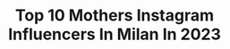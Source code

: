 ---
title: Top 10 Mothers Instagram Influencers In Milan In 2023
description: >-
  Find top mothers Instagram influencers in Milan in 2023. Most popular hashtags: #love #family #picoftheday #amazing.
platform: Instagram
hits: 10
text_top: Identify the most popular Instagram accounts on inBeat.
text_bottom: inBeat aggregates 10 Instagram influencers like this in Milan, Italy for you to work with.
profiles:
  - username: "lauracaldarola"
    fullname: >-
      Laura Caldarola
    bio: >-
      Mother of two • Italian in Spain • Author of “En Marzo se peinan las brujas” • Elle España blogger “Mamma Mía” • TV host • Stylist 📍Madrid - Milán
    location: "Italy"
    followers: 35225
    engagement: 313
    commentsToLikes: 0.053639
    id: ck134yeqiysmw0i19gecpq6p1
    verified: false
    hashtags: "#ad, #cuidarteestuplacer, #vitalidadzespri, #enmarzosepeinanlasbrujas"
  - username: "giusepperagazzini"
    fullname: >-
      Giuseppe Ragazzini
    bio: >-
      Painter, illustrator, and visual artist Creator of @mixerpiece collage app Founder of @thecollageempire 📍Milan
    location: "Italy"
    followers: 79632
    engagement: 276
    commentsToLikes: 0.035978
    id: ck5hj37ujfx5v0i11qpcnnvkb
    verified: true
    hashtags: "#love, #dipingere, #collageanimation, #improvisation"
  - username: "la_snika"
    fullname: >-
      Federica Ricci
    bio: >-
      Vita di una Makeup Artist e Content Creator Faccio i Lipsync nei Reels però sono stonata. Mother Of #biccizfam 𝑻𝑼𝑻𝑶𝑹𝑰𝑨𝑳 - 𝑪𝑶𝑵𝑺𝑰𝑮𝑳𝑰 - 𝑻𝑬𝑵𝑫𝑬𝑵𝒁𝑬
    location: "Italy"
    followers: 31384
    engagement: 2184
    commentsToLikes: 0.091969
    id: ck5c3to4l01ea0i11kixjuxq7
    verified: false
    hashtags: "#lasnika, #vacanzeitaliane, #biccizfam, #foreo"
  - username: "roksana_m7"
    fullname: >-
      Roksana_m7
    bio: >-
      𝑹𝒐𝒌𝒔𝒂𝒏𝒂 𝑴𝒂𝒍𝒊𝒏𝒐𝒗𝒔𝒌𝒂𝒚𝒂♥️⚽️ 𝐿𝒾𝓋𝑒 𝒾𝓃 𝐼𝓉𝒶𝓁𝓎🇮🇹 Wife of @malinovskyi_18 Mother of Olivia💗 Yoga | Sports🧘🏻‍♀️ Русский | English | Italiano 𝑳𝒊𝒇𝒆 𝒊𝒔 𝒂 𝒋𝒐𝒖𝒓𝒏𝒆𝒚🌏
    location: "Italy"
    followers: 22141
    engagement: 600
    commentsToLikes: 0.037869
    id: ck15srkckegx20i19g3lk9kvt
    verified: false
    hashtags: "#10mesi"
  - username: "lifegate"
    fullname: >-
      LifeGate
    bio: >-
      Lo stile di vita dove le persone, il pianeta e il profitto vivono in armonia • The lifestyle in which people, the Planet and profit coexist in harmony
    location: "Italy"
    followers: 91439
    engagement: 121
    commentsToLikes: 0.008760
    id: ck0vv4cj6nhl80i190k14klpu
    verified: true
    hashtags: "#nature, #streetart, #conservation, #covid19"
  - username: "annaritamommy"
    fullname: >-
      Annarita Fontana
    bio: >-
      Il mio diario alimentare.🍳🍴 La mia casa, la mia famiglia e le storie di una mamma felice e tanto ROMPI...🙄
    location: "Italy"
    followers: 23012
    engagement: 214
    commentsToLikes: 0.078905
    id: ck6ualkde48hw0j713s9idrsu
    verified: false
    hashtags: "#fashion, #ischia, #womanclothes, #famiglia"
  - username: "simo_veggie_fit"
    fullname: >-
      𝓢𝓲𝓶𝓸𝓷𝓮 𝓣𝓪𝓿𝓪𝓻𝓪𝓷𝓲
    bio: >-
      𝘝𝘦𝘨𝘢𝘯 𝘭𝘪𝘧𝘦𝘴𝘵𝘺𝘭𝘦 𝘛𝘦𝘴𝘵𝘪𝘮𝘰𝘯𝘪𝘢𝘭 @vitamincompany 𝘤𝘰𝘥. ”𝘚𝘐𝘔𝘖𝘕𝘌10” 𝘗𝘦𝘳𝘴𝘰𝘯𝘢𝘭 𝘛𝘳𝘢𝘪𝘯𝘦𝘳 𝘍𝘰𝘶𝘯𝘥𝘦𝘳 @veraque_official
    location: "Italy"
    followers: 8432
    engagement: 389
    commentsToLikes: 0.057352
    id: ck13a0nhuo1940i190960azr4
    verified: false
    hashtags: "#crueltyfree, #chocolate, #happy, #instagood"
  - username: "lauramakenainkenya"
    fullname: >-
      Laura Mariani 🐘 expat blogger
    bio: >-
      Da Lecco 🇮🇹 al🇰🇪 Infermiera multipotenziale💃🌍✒ Vivo il @_kenya_ontheroad e lo racconto a modo mio❤ Vita semplice e avventure🦁 conosciamoci qui ⬇️
    location: "Italy"
    followers: 3735
    engagement: 1702
    commentsToLikes: 0.076993
    id: ck8sxncnbhz4m0j78sk7n65k7
    verified: false
    hashtags: "#whyilovekenya, #igafrica, #expat, #kenyaontheroad"
  - username: "leonardo.greco"
    fullname: >-
      𝓛𝓮𝓸𝓷𝓪𝓻𝓭𝓸 𝓖𝓻𝓮𝓬𝓸
    bio: >-
      🔥𝙊𝙁𝙁𝙄𝘾𝙄𝘼𝙇 𝙋𝙍𝙊𝙁𝙄𝙇𝙀🔥 𝑩𝒐𝒐𝒌𝒊𝒏𝒈&𝑺𝒐𝒄𝒊𝒂𝒍 𝒄𝒐𝒍𝒍𝒂𝒃𝒔: 𝐋𝐞𝐨𝐧𝐚𝐫𝐝𝐨_𝐠𝐫𝐞𝐜𝐨@𝐥𝐢𝐯𝐞.𝐢𝐭 𝗶𝗺𝗽𝗿𝗲𝗻𝗱𝗶𝘁𝗼𝗿𝗲 📍𝗠𝗶𝗹𝗮𝗻𝗼 𝗦𝗼𝗻𝗼 𝘀𝗲𝗺𝗽𝗿𝗲 𝗶 𝘀𝗼𝗴𝗻𝗶 𝗮 𝗱𝗮𝗿𝗲 𝗳𝗼𝗿𝗺𝗮 𝗮𝗹 𝗺𝗼𝗻𝗱𝗼
    location: "Italy"
    followers: 106975
    engagement: 343
    commentsToLikes: 0.023990
    id: ck8t50a9e8fbl0j78paix8tvv
    verified: true
    hashtags: "#vita, #dad, #family, #goodmorning"
  - username: "evagrimaldireal"
    fullname: >-
      Eva Grimaldi
    bio: >-
      Sempre io! 🏳️‍🌈❤️ L’amore vince sempre! @immacolata.battaglia Press: @ufficiostampafabisavona 📩 evagrimaldi01@gmail.com
    location: "Italy"
    followers: 151876
    engagement: 113
    commentsToLikes: 0.050522
    id: ck5qda4b6ukbk0i11p4nlji2d
    verified: true
    hashtags: "#instagood, #life, #immabattaglia, #smile"
---
